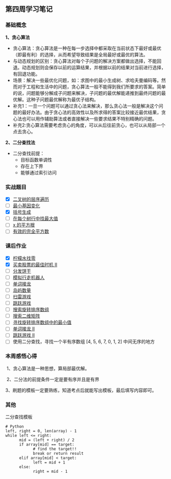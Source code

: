 ## 第四周学习笔记

### 基础概念

**1、贪心算法**

- 贪心算法：贪心算法是一种在每一步选择中都采取在当前状态下最好或最优（即最有利）的选择，从而希望导致结果是全局最好或最优的算法。
- 与动态规划的区别：贪心算法对每个子问题的解决方案都做出选择，不能回退。动态规划则会保存以前的运算结果，并根据以前的结果对当前进行选择，有回退功能。
- 场景：解决一些最优化问题，如：求图中的最小生成树、求哈夫曼编码等。然而对于工程和生活中的问题，贪心算法一般不能得到我们所要求的答案。简单的说，问题能够分解成子问题来解决，子问题的最优解能递推到最终问题的最优解。这种子问题最优解称为最优子结构。
- 补充1：一旦一个问题可以通过贪心法来解决，那么贪心法一般是解决这个问题的最好办法。由于贪心法的高效性以及所求得的答案比较接近最优结果，贪心法也可以用作辅助算法或者直接解决一些要求结果不特别精确的问题。
- 补充2:贪心算法需要考虑贪心的角度，可以从后往前贪心，也可以从局部一个点去贪心。

**2、二分查找法**

- 二分查找前提：
  - 目标函数单调性
  - 存在上下界
  - 能够通过索引访问

### 实战题目

- [x] [二叉树的层序遍历](https://leetcode-cn.com/problems/binary-tree-level-order-traversal/#/description)
- [ ] [最小基因变化](https://leetcode-cn.com/problems/minimum-genetic-mutation/#/description)
- [x] [括号生成](https://leetcode-cn.com/problems/generate-parentheses/#/description)
- [ ] [在每个树行中找最大值](https://leetcode-cn.com/problems/find-largest-value-in-each-tree-row/#/description)
- [ ] [x 的平方根](https://leetcode-cn.com/problems/sqrtx/)
- [ ] [有效的完全平方数](https://leetcode-cn.com/problems/valid-perfect-square/)

### 课后作业

- [x] [柠檬水找零](https://leetcode-cn.com/problems/lemonade-change/description/)
- [x] [买卖股票的最佳时机 II ](https://leetcode-cn.com/problems/best-time-to-buy-and-sell-stock-ii/description/)
- [ ] [分发饼干](https://leetcode-cn.com/problems/assign-cookies/description/)
- [ ] [模拟行走机器人](https://leetcode-cn.com/problems/walking-robot-simulation/description/)
- [ ] [单词接龙](https://leetcode-cn.com/problems/word-ladder/description/)
- [ ] [岛屿数量](https://leetcode-cn.com/problems/number-of-islands/)
- [ ] [扫雷游戏](https://leetcode-cn.com/problems/minesweeper/description/)
- [ ] [跳跃游戏](https://leetcode-cn.com/problems/jump-game/) 
- [ ] [搜索旋转排序数组](https://leetcode-cn.com/problems/search-in-rotated-sorted-array/)
- [ ] [搜索二维矩阵](https://leetcode-cn.com/problems/search-a-2d-matrix/)
- [ ] [寻找旋转排序数组中的最小值](https://leetcode-cn.com/problems/find-minimum-in-rotated-sorted-array/)
- [ ] [单词接龙 II ](https://leetcode-cn.com/problems/word-ladder-ii/description/)
- [ ] [跳跃游戏 II ](https://leetcode-cn.com/problems/jump-game-ii/)
- [ ] 使用二分查找，寻找一个半有序数组 [4, 5, 6, 7, 0, 1, 2] 中间无序的地方

### 本周感悟心得

​	1、贪心算法是一种思想，算局部最优解。

​    2、二分法的前提条件一定是要有序并且是有界

​    3、刷题的模板一定要熟练，知道考点后就能写出模板，最后填写内容即可。

### 其他

二分查找模板

```
# Python
left, right = 0, len(array) - 1 
while left <= right: 
	  mid = (left + right) / 2 
	  if array[mid] == target: 
		    # find the target!! 
		    break or return result 
	  elif array[mid] < target: 
		    left = mid + 1 
	  else: 
		    right = mid - 1
```

